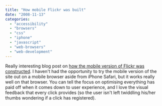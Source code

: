 ```yaml
---
title: "How mobile Flickr was built"
date: "2008-11-13"
categories: 
  - "accessibility"
  - "browsers"
  - "css"
  - "iphone"
  - "javascript"
  - "web-browsers"
  - "web-development"
---
```


Really interesting blog post on [how the mobile version of Flickr was constructed](http://code.flickr.com/blog/2008/10/27/lessons-learned-while-building-an-iphone-site/). I haven't had the opportunity to try the mobile version of the site out on a mobile browser aside from iPhone Safari, but it works really well on that browser. You can tell the focus on optimising everything has paid off when it comes down to user experience, and I love the visual feedback that every click provides (so the user isn't left twiddling his/her thumbs wondering if a click has registered).
